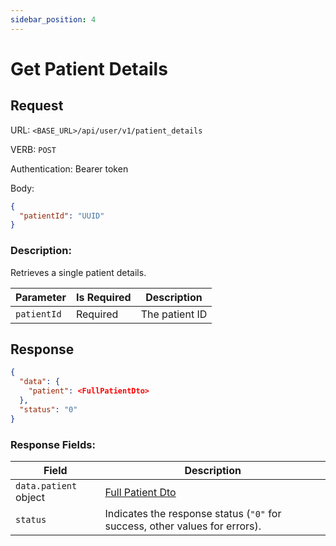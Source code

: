 ```yaml
---
sidebar_position: 4
---
```

# Get Patient Details
## Request  
URL:  `<BASE_URL>/api/user/v1/patient_details`  

VERB: `POST`  

Authentication: Bearer token  

Body:  
```json
{  
  "patientId": "UUID"
}
```

### Description:  
Retrieves a single patient details.

| Parameter                     | Is Required | Description    |
| ----------------------------- | ----------- | -------------- |
| `patientId`                   | Required    | The patient ID |


## Response  
```json
{  
  "data": {  
    "patient": <FullPatientDto>
  },  
  "status": "0"  
}
```

### Response Fields:  
| Field                 | Description                                                                 |
| --------------------- | --------------------------------------------------------------------------- |
| `data.patient` object | [Full Patient Dto](/common-dtos/full-patient-dto)                           |
| `status`              | Indicates the response status (`"0"` for success, other values for errors). |


